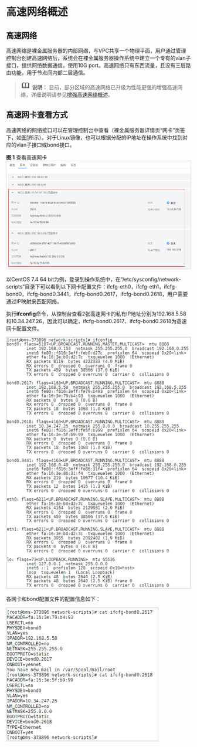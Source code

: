 # 高速网络概述<a name="bms_01_0032"></a>

## 高速网络<a name="section26319596486"></a>

高速网络是裸金属服务器的内部网络，与VPC共享一个物理平面，用户通过管理控制台创建高速网络后，系统会在裸金属服务器操作系统中建立一个专有的vlan子接口，提供网络数据通信。使用10G port。高速网络只有东西流量，且没有三层路由功能，用于节点间内部二层通信。

>![](public_sys-resources/icon-note.gif) **说明：** 
>目前，部分区域的高速网络已升级为性能更强的增强高速网络，详细说明请参见[增强高速网络概述](增强高速网络概述.md)。

## 高速网卡查看方式<a name="section18304624184110"></a>

高速网络的网络接口可以在管理控制台中查看（裸金属服务器详情页“网卡”页签下，如[图1](#fig1764511386206)所示）。对于Linux镜像，也可以根据分配的IP地址在操作系统中找到对应的vlan子接口或bond接口。

**图 1**  查看高速网卡<a name="fig1764511386206"></a>  
![](figures/查看高速网卡.png "查看高速网卡")

以CentOS 7.4 64 bit为例，登录到操作系统中，在“/etc/sysconfig/network-scripts”目录下可以看到以下网卡配置文件：ifcfg-eth0，ifcfg-eth1，ifcfg-bond0，ifcfg-bond0.3441，ifcfg-bond0.2617，ifcfg-bond0.2618，用户需要通过IP映射来匹配网络。

执行**ifconfig**命令，从控制台查看2张高速网卡的私有IP地址分别为192.168.5.58和10.34.247.26，因此可以确定，ifcfg-bond0.2617、ifcfg-bond0.2618为高速网卡配置文件。

![](figures/10-6-1-2.png)

各网卡和bond配置文件的配置信息如下：

![](figures/10-6-1-3.png)

